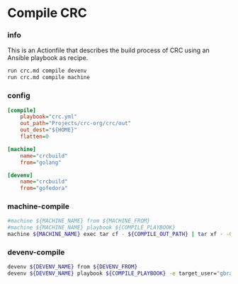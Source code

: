 # Compile CRC


### info

This is an Actionfile that describes the build process of CRC using an Ansible playbook as recipe.

```sh
run crc.md compile devenv
run crc.md compile machine
```


### config
```ini
[compile]
    playbook="crc.yml"
    out_path="Projects/crc-org/crc/out"
    out_dest="${HOME}"
    flatten=0

[machine]
    name="crcbuild"
    from="golang"

[devenv]
    name="crcbuild"
    from="gofedora"
```

### machine-compile
```sh evaluate
#machine ${MACHINE_NAME} from ${MACHINE_FROM}
#machine ${MACHINE_NAME} playbook ${COMPILE_PLAYBOOK}
machine ${MACHINE_NAME} exec tar cf - ${COMPILE_OUT_PATH} | tar xf - -C ${COMPILE_OUT_DEST} --strip-components=${COMPILE_FLATTEN}
```

### devenv-compile
```sh evaluate
devenv ${DEVENV_NAME} from ${DEVENV_FROM}
devenv ${DEVENV_NAME} playbook ${COMPILE_PLAYBOOK} -e target_user="gbraad"
```

